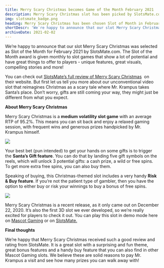 ```yaml
---
title: Merry Scary Christmas becomes Game of the Month February 2021
description: Merry Scary Christmas slot has been picked by SlotsMate.com as the game of the month February 2021.
img: slotsmate_badge.png
heading: Merry Scary Christmas has been chosen Slot of Month in February 2021!
shortDescr: 'We`re happy to announce that our slot Merry Scary Christmas was selected as Slot of the Month for February 2021 by SlotsMate.com. The Slot of the Month award is given monthly to slot games that show a lot of potential and have great things to offer to players - unique features, great visuals, compelling stories and more!'
archiveDate: 2021-02-02
---
```

We’re happy to announce that our slot Merry Scary Christmas was selected as Slot of the Month for February 2021 by SlotsMate.com. The Slot of the Month award is given monthly to slot games that show a lot of potential and have great things to offer to players - unique features, great visuals, compelling stories and more!

You can check out [SlotsMate’s full review of Merry Scary Christmas](https://www.slotsmate.com/blog/slot-of-the-month-february-2021-merry-scary-christmas-by-mascot-gaming)  on their website. But first let us tell you more about our unconventional video slot that reimagines Christmas as a scary tale where Mr. Krampus takes Santa’s place. Don’t worry, gifts are still coming your way, they might just be different from what you expect.

**About Merry Scary Christmas**

Merry Scary Christmas is a **medium volatility slot game** with an average RTP of 95.2%. This means you can sit back and enjoy a relaxed gaming session, with frequent wins and generous prizes handpicked by Mr. Krampus himself.

![](../../images/img_blog_merry.jpg)

Your best bet (pun intended) to get your hands on some gifts is to trigger the **Santa’s Gift feature**. You can do that by landing five gift symbols on the reels, which will unlock 3 potential gifts: a cash prize, a wild or free spins. To get more extra free spins, you can also buy them.

Speaking of buying, this Christmas-themed slot includes a very handy **Risk & Buy feature**. If you’re not the patient type of gambler, then you have the option to either buy or risk your winnings to buy a bonus of free spins.

![](../../images/img_blog_merry-2.jpg)

Merry Scary Christmas is a recent release, as it only came out on December 22, 2020. It’s also the first 3D slot we ever developed, so we’re really excited for players to check it out. You can play this slot in demo mode here on [Mascot Gaming](merry-scary-christmas) or on [SlotsMate.](https://www.slotsmate.com/software/mascot-gaming/merry-scary-christmas)

**Final thoughts**

We’re happy that Merry Scary Christmas received such a good review and rating from SlotsMate. It is a great slot with a surprising and fun theme, great bonus features and a handy buy feature that you can also find in other Mascot Gaming slots. We believe these are solid reasons to pay Mr. Krampus a visit and see how many prizes you can walk away with!
